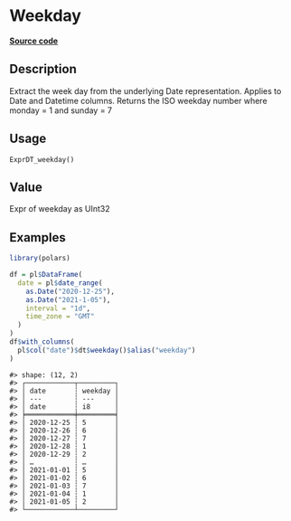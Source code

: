 

# Weekday

[**Source code**](https://github.com/pola-rs/r-polars/tree/c47431ca69622f79ed7a3f1d7bfee6075ffabfee/R/expr__datetime.R#L309)

## Description

Extract the week day from the underlying Date representation. Applies to
Date and Datetime columns. Returns the ISO weekday number where monday =
1 and sunday = 7

## Usage

<pre><code class='language-R'>ExprDT_weekday()
</code></pre>

## Value

Expr of weekday as UInt32

## Examples

``` r
library(polars)

df = pl$DataFrame(
  date = pl$date_range(
    as.Date("2020-12-25"),
    as.Date("2021-1-05"),
    interval = "1d",
    time_zone = "GMT"
  )
)
df$with_columns(
  pl$col("date")$dt$weekday()$alias("weekday")
)
```

    #> shape: (12, 2)
    #> ┌────────────┬─────────┐
    #> │ date       ┆ weekday │
    #> │ ---        ┆ ---     │
    #> │ date       ┆ i8      │
    #> ╞════════════╪═════════╡
    #> │ 2020-12-25 ┆ 5       │
    #> │ 2020-12-26 ┆ 6       │
    #> │ 2020-12-27 ┆ 7       │
    #> │ 2020-12-28 ┆ 1       │
    #> │ 2020-12-29 ┆ 2       │
    #> │ …          ┆ …       │
    #> │ 2021-01-01 ┆ 5       │
    #> │ 2021-01-02 ┆ 6       │
    #> │ 2021-01-03 ┆ 7       │
    #> │ 2021-01-04 ┆ 1       │
    #> │ 2021-01-05 ┆ 2       │
    #> └────────────┴─────────┘
